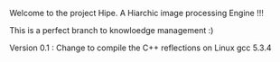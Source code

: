 Welcome to the project Hipe. A Hiarchic image processing Engine !!!

This is a perfect branch to knowloedge management :)

Version 0.1 :
  Change to compile the C++ reflections on Linux gcc 5.3.4

